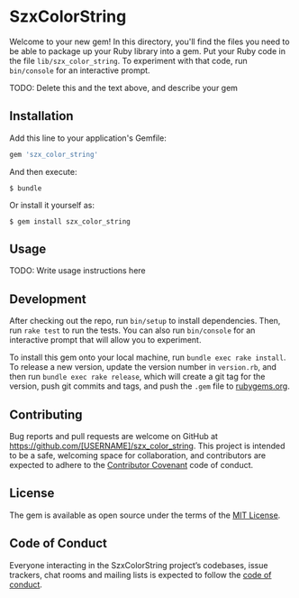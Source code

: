 # SzxColorString

Welcome to your new gem! In this directory, you'll find the files you need to be able to package up your Ruby library into a gem. Put your Ruby code in the file `lib/szx_color_string`. To experiment with that code, run `bin/console` for an interactive prompt.

TODO: Delete this and the text above, and describe your gem

## Installation

Add this line to your application's Gemfile:

```ruby
gem 'szx_color_string'
```

And then execute:

    $ bundle

Or install it yourself as:

    $ gem install szx_color_string

## Usage

TODO: Write usage instructions here

## Development

After checking out the repo, run `bin/setup` to install dependencies. Then, run `rake test` to run the tests. You can also run `bin/console` for an interactive prompt that will allow you to experiment.

To install this gem onto your local machine, run `bundle exec rake install`. To release a new version, update the version number in `version.rb`, and then run `bundle exec rake release`, which will create a git tag for the version, push git commits and tags, and push the `.gem` file to [rubygems.org](https://rubygems.org).

## Contributing

Bug reports and pull requests are welcome on GitHub at https://github.com/[USERNAME]/szx_color_string. This project is intended to be a safe, welcoming space for collaboration, and contributors are expected to adhere to the [Contributor Covenant](http://contributor-covenant.org) code of conduct.

## License

The gem is available as open source under the terms of the [MIT License](https://opensource.org/licenses/MIT).

## Code of Conduct

Everyone interacting in the SzxColorString project’s codebases, issue trackers, chat rooms and mailing lists is expected to follow the [code of conduct](https://github.com/[USERNAME]/szx_color_string/blob/master/CODE_OF_CONDUCT.md).
